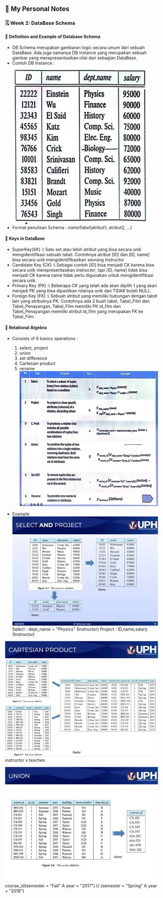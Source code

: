 ## 📘 My Personal Notes

### 🗓️ Week 2: DataBase Schema

#### 📍 Definition and Example of Database Schema
- DB Schema merupakan gambaran logic secara umum dari sebuah DataBase. Ada juga namanya DB instance yang merupakan sebuah gambar yang merepresentasikan nilai dari sebagian DataBase.
- Contoh DB Instance :\
  ![contoh-DB_Instance](contoh-DB_Instance.jpg)
- Format penulisan Schema : _namaTabel_(atribut1, atribut2, ...)

#### 📍 Keys in DataBase
- SuperKey(SK) :\ Satu set atau lebih atribut yang bisa secara unik mengidentifikasi sebuah tabel. Contohnya atribut [ID] dan [ID, name] bisa secara unik mengidentifikasikan seorang _instructor_
- Candidate Key (CK) :\ Sebagai contoh [ID] bisa menjadi CK karena bisa secara unik merepresentasikan _instructor_, tapi [ID, name] tidak bisa menjadi CK karena name tidak perlu digunakan untuk mengidentifikasi secara unik.
- Primary Key (PK) :\ Beberapa CK yang telah ada akan dipilih 1 yang akan menjadi PK yang bisa dipastikan nilainya unik dan TIDAK boleh NULL.
- Foreign Key (FK) :\ Sebuah atribut yang memiliki hubungan dengan tabel lain yang atributnya PK. Contohnya ada 2 buah tabel, Tabel_Film dan Tabel_Penayangan, Tabel_Film memiliki PK id_film dan Tabel_Penayangan memiliki atribut id_film yang merupakan FK ke Tabel_Film. 

#### 📍 Relational Algebra 
- Consists of 6 basics operations :
  1. select, project
  2. union
  3. set difference
  4. Cartesian product
  5. rename\
![Relational Algebra Example](RelationalAlgebrasyntax.jpg)


- Example 
![Select and Project](selectAndProject.jpg)\
Select : dept_name = "Physics" (Instructor)
Project : ID,name,salary (Instructor)

![Cartesion Product](CartesianProduct.jpg)\
instructor x teaches

![Union](union.jpg)\
course_id(semester = "Fall" A year = "2017") U (semester = "Spring" A year = "2018")


